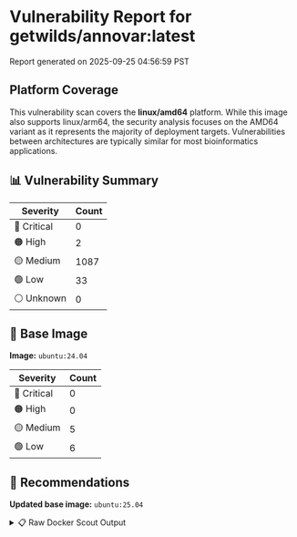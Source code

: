 # Vulnerability Report for getwilds/annovar:latest

Report generated on 2025-09-25 04:56:59 PST

## Platform Coverage

This vulnerability scan covers the **linux/amd64** platform. While this image also supports linux/arm64, the security analysis focuses on the AMD64 variant as it represents the majority of deployment targets. Vulnerabilities between architectures are typically similar for most bioinformatics applications.

## 📊 Vulnerability Summary

| Severity | Count |
|----------|-------|
| 🔴 Critical | 0 |
| 🟠 High | 2 |
| 🟡 Medium | 1087 |
| 🟢 Low | 33 |
| ⚪ Unknown | 0 |

## 🐳 Base Image

**Image:** `ubuntu:24.04`

| Severity | Count |
|----------|-------|
| 🔴 Critical | 0 |
| 🟠 High | 0 |
| 🟡 Medium | 5 |
| 🟢 Low | 6 |

## 🔄 Recommendations

**Updated base image:** `ubuntu:25.04`

<details>
<summary>📋 Raw Docker Scout Output</summary>

```text
Target             │  getwilds/annovar:latest-amd64  │    0C     2H   1087M    33L   
    digest           │  e177c83c639e                           │                               
  Base image         │  ubuntu:24.04                           │    0C     0H     5M     6L    
  Updated base image │  ubuntu:25.04                           │    0C     0H     5M     5L    
                     │                                         │                         -1    

What's next:
    View vulnerabilities → docker scout cves getwilds/annovar:latest-amd64
    View base image update recommendations → docker scout recommendations getwilds/annovar:latest-amd64
    Include policy results in your quickview by supplying an organization → docker scout quickview getwilds/annovar:latest-amd64 --org <organization>
```
</details>
